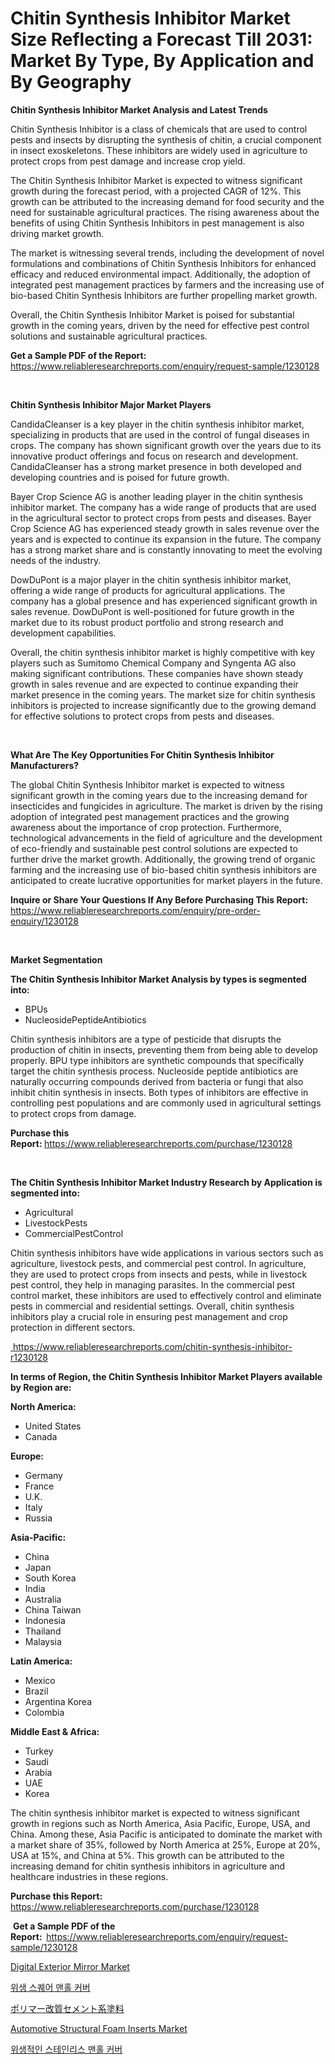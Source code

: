 <p><h1>Chitin Synthesis Inhibitor Market Size Reflecting a Forecast Till 2031: Market By Type, By Application and By Geography</h1></p><p><strong>Chitin Synthesis Inhibitor Market Analysis and Latest Trends</strong></p>
<p><p>Chitin Synthesis Inhibitor is a class of chemicals that are used to control pests and insects by disrupting the synthesis of chitin, a crucial component in insect exoskeletons. These inhibitors are widely used in agriculture to protect crops from pest damage and increase crop yield.</p><p>The Chitin Synthesis Inhibitor Market is expected to witness significant growth during the forecast period, with a projected CAGR of 12%. This growth can be attributed to the increasing demand for food security and the need for sustainable agricultural practices. The rising awareness about the benefits of using Chitin Synthesis Inhibitors in pest management is also driving market growth.</p><p>The market is witnessing several trends, including the development of novel formulations and combinations of Chitin Synthesis Inhibitors for enhanced efficacy and reduced environmental impact. Additionally, the adoption of integrated pest management practices by farmers and the increasing use of bio-based Chitin Synthesis Inhibitors are further propelling market growth.</p><p>Overall, the Chitin Synthesis Inhibitor Market is poised for substantial growth in the coming years, driven by the need for effective pest control solutions and sustainable agricultural practices.</p></p>
<p><strong>Get a Sample PDF of the Report:&nbsp;</strong> <a href="https://www.reliableresearchreports.com/enquiry/request-sample/1230128">https://www.reliableresearchreports.com/enquiry/request-sample/1230128</a></p>
<p>&nbsp;</p>
<p><strong>Chitin Synthesis Inhibitor Major Market Players</strong></p>
<p><p>CandidaCleanser is a key player in the chitin synthesis inhibitor market, specializing in products that are used in the control of fungal diseases in crops. The company has shown significant growth over the years due to its innovative product offerings and focus on research and development. CandidaCleanser has a strong market presence in both developed and developing countries and is poised for future growth.</p><p>Bayer Crop Science AG is another leading player in the chitin synthesis inhibitor market. The company has a wide range of products that are used in the agricultural sector to protect crops from pests and diseases. Bayer Crop Science AG has experienced steady growth in sales revenue over the years and is expected to continue its expansion in the future. The company has a strong market share and is constantly innovating to meet the evolving needs of the industry.</p><p>DowDuPont is a major player in the chitin synthesis inhibitor market, offering a wide range of products for agricultural applications. The company has a global presence and has experienced significant growth in sales revenue. DowDuPont is well-positioned for future growth in the market due to its robust product portfolio and strong research and development capabilities.</p><p>Overall, the chitin synthesis inhibitor market is highly competitive with key players such as Sumitomo Chemical Company and Syngenta AG also making significant contributions. These companies have shown steady growth in sales revenue and are expected to continue expanding their market presence in the coming years. The market size for chitin synthesis inhibitors is projected to increase significantly due to the growing demand for effective solutions to protect crops from pests and diseases.</p></p>
<p>&nbsp;</p>
<p><strong>What Are The Key Opportunities For Chitin Synthesis Inhibitor Manufacturers?</strong></p>
<p><p>The global Chitin Synthesis Inhibitor market is expected to witness significant growth in the coming years due to the increasing demand for insecticides and fungicides in agriculture. The market is driven by the rising adoption of integrated pest management practices and the growing awareness about the importance of crop protection. Furthermore, technological advancements in the field of agriculture and the development of eco-friendly and sustainable pest control solutions are expected to further drive the market growth. Additionally, the growing trend of organic farming and the increasing use of bio-based chitin synthesis inhibitors are anticipated to create lucrative opportunities for market players in the future.</p></p>
<p><strong>Inquire or Share Your Questions If Any Before Purchasing This Report:</strong> <a href="https://www.reliableresearchreports.com/enquiry/pre-order-enquiry/1230128">https://www.reliableresearchreports.com/enquiry/pre-order-enquiry/1230128</a></p>
<p>&nbsp;</p>
<p><strong>Market Segmentation</strong></p>
<p><strong>The Chitin Synthesis Inhibitor Market Analysis by types is segmented into:</strong></p>
<p><ul><li>BPUs</li><li>NucleosidePeptideAntibiotics</li></ul></p>
<p><p>Chitin synthesis inhibitors are a type of pesticide that disrupts the production of chitin in insects, preventing them from being able to develop properly. BPU type inhibitors are synthetic compounds that specifically target the chitin synthesis process. Nucleoside peptide antibiotics are naturally occurring compounds derived from bacteria or fungi that also inhibit chitin synthesis in insects. Both types of inhibitors are effective in controlling pest populations and are commonly used in agricultural settings to protect crops from damage.</p></p>
<p><strong>Purchase this Report:&nbsp;</strong><a href="https://www.reliableresearchreports.com/purchase/1230128">https://www.reliableresearchreports.com/purchase/1230128</a></p>
<p>&nbsp;</p>
<p><strong>The Chitin Synthesis Inhibitor Market Industry Research by Application is segmented into:</strong></p>
<p><ul><li>Agricultural</li><li>LivestockPests</li><li>CommercialPestControl</li></ul></p>
<p><p>Chitin synthesis inhibitors have wide applications in various sectors such as agriculture, livestock pests, and commercial pest control. In agriculture, they are used to protect crops from insects and pests, while in livestock pest control, they help in managing parasites. In the commercial pest control market, these inhibitors are used to effectively control and eliminate pests in commercial and residential settings. Overall, chitin synthesis inhibitors play a crucial role in ensuring pest management and crop protection in different sectors.</p></p>
<p><a href="https://www.reliableresearchreports.com/chitin-synthesis-inhibitor-r1230128">&nbsp;https://www.reliableresearchreports.com/chitin-synthesis-inhibitor-r1230128</a></p>
<p><strong>In terms of Region, the Chitin Synthesis Inhibitor Market Players available by Region are:</strong></p>
<p>
    <p> <strong> North America: </strong>
        <ul>
            <li>United States</li>
            <li>Canada</li>
        </ul>
        </p> 
    <p> <strong> Europe: </strong>
        <ul>
            <li>Germany</li>
            <li>France</li>
            <li>U.K.</li>
            <li>Italy</li>
            <li>Russia</li>
        </ul>
        </p> 
    <p> <strong> Asia-Pacific: </strong>
        <ul>
            <li>China</li>
            <li>Japan</li>
            <li>South Korea</li>
            <li>India</li>
            <li>Australia</li>
            <li>China Taiwan</li>
            <li>Indonesia</li>
            <li>Thailand</li>
            <li>Malaysia</li>
        </ul>
        </p> 
    <p> <strong> Latin America: </strong>
        <ul>
            <li>Mexico</li>
            <li>Brazil</li>
            <li>Argentina Korea</li>
            <li>Colombia</li>
        </ul>
        </p> 
    <p> <strong> Middle East & Africa: </strong>
        <ul>
            <li>Turkey</li>
            <li>Saudi</li>
            <li>Arabia</li>
            <li>UAE</li>
            <li>Korea</li>
        </ul>
    </p>
    </p>
<p><p>The chitin synthesis inhibitor market is expected to witness significant growth in regions such as North America, Asia Pacific, Europe, USA, and China. Among these, Asia Pacific is anticipated to dominate the market with a market share of 35%, followed by North America at 25%, Europe at 20%, USA at 15%, and China at 5%. This growth can be attributed to the increasing demand for chitin synthesis inhibitors in agriculture and healthcare industries in these regions.</p></p>
<p><strong>Purchase this Report: </strong><a href="https://www.reliableresearchreports.com/purchase/1230128">https://www.reliableresearchreports.com/purchase/1230128</a></p>
<p>&nbsp;<strong>Get a Sample PDF of the Report:&nbsp;&nbsp;</strong><a href="https://www.reliableresearchreports.com/enquiry/request-sample/1230128">https://www.reliableresearchreports.com/enquiry/request-sample/1230128</a></p>
<p><strong></strong></p>
<p><p><a href="https://github.com/zkngisync/Market-Research-Report-List-1/blob/main/digital-exterior-mirror-market.md">Digital Exterior Mirror Market</a></p><p><a href="https://github.com/bvubpqd5241630/Market-Research-Report-List-2/blob/main/8103721117431.md">위생 스퀘어 맨홀 커버</a></p><p><a href="https://github.com/LizaHeller2023/Market-Research-Report-List-1/blob/main/4140624129756.md">ポリマー改質セメント系塗料</a></p><p><a href="https://github.com/LitzyGulgowski2023/Market-Research-Report-List-1/blob/main/automotive-structural-foam-inserts-market.md">Automotive Structural Foam Inserts Market</a></p><p><a href="https://github.com/ThomasElmes2022/Market-Research-Report-List-1/blob/main/2511170117430.md">위생적인 스테인리스 맨홀 커버</a></p></p>